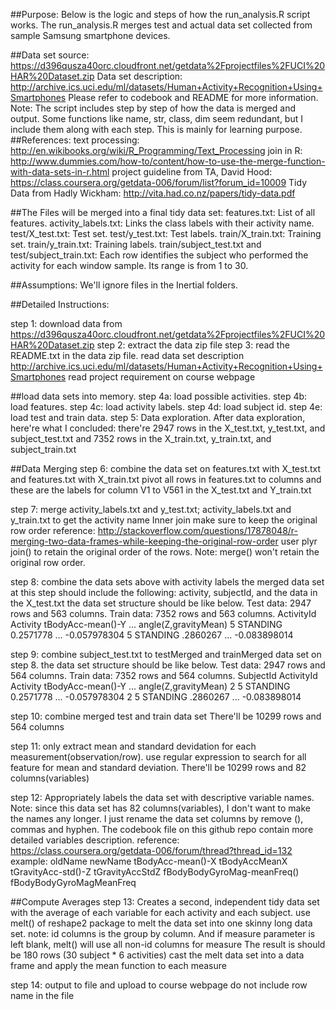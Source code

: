



##Purpose:
Below is the logic and steps of how the run_analysis.R script works. The run_analysis.R merges test and actual data set collected from sample Samsung smartphone devices.

##Data set source:
   https://d396qusza40orc.cloudfront.net/getdata%2Fprojectfiles%2FUCI%20HAR%20Dataset.zip 
Data set description: http://archive.ics.uci.edu/ml/datasets/Human+Activity+Recognition+Using+Smartphones
Please refer to codebook and README for more information.
Note: The script includes step by step of how the data is merged and output.
      Some functions like name, str, class, dim seem redundant, but I include them
        along with each step. This is mainly for learning purpose.
##References:
text processing: http://en.wikibooks.org/wiki/R_Programming/Text_Processing
join in R: http://www.dummies.com/how-to/content/how-to-use-the-merge-function-with-data-sets-in-r.html
project guideline from TA, David Hood: https://class.coursera.org/getdata-006/forum/list?forum_id=10009
Tidy Data from Hadly Wickham: http://vita.had.co.nz/papers/tidy-data.pdf

##The Files will be merged into a final tidy data set:
 features.txt:      List of all features.
 activity_labels.txt: Links the class labels with their activity name.
 test/X_test.txt:   Test set.
 test/y_test.txt:   Test labels.
 train/X_train.txt: Training set.
 train/y_train.txt: Training labels.
 train/subject_test.txt and test/subject_train.txt: Each row identifies the subject who performed the activity for each window sample. Its range is from 1 to 30. 

##Assumptions: 
  We'll ignore files in the Inertial folders.

##Detailed Instructions:

step 1: download data from https://d396qusza40orc.cloudfront.net/getdata%2Fprojectfiles%2FUCI%20HAR%20Dataset.zip 
step 2: extract the data zip file
step 3: read the README.txt in the data zip file.
        read data set description http://archive.ics.uci.edu/ml/datasets/Human+Activity+Recognition+Using+Smartphones
        read project requirement on course webpage

##load data sets into memory. 
step 4a: load possible activities.
step 4b: load features.
step 4c: load activity labels.
step 4d: load  subject id.
step 4e: load test and train data.
step 5: Data exploration.
After data exploration, here're what I concluded:
 there're 2947 rows in the X_test.txt, y_test.txt, and subject_test.txt
 and 7352 rows in the X_train.txt, y_train.txt, and subject_train.txt


##Data Merging 
step 6: combine the data set on features.txt with X_test.txt
       and features.txt with X_train.txt
 pivot all rows in features.txt to columns and these are the labels for
 column V1 to V561 in the X_test.txt and Y_train.txt

step 7:
merge activity_labels.txt and y_test.txt; activity_labels.txt and y_train.txt to get the activity name
Inner join
make sure to keep the original row order
 reference: http://stackoverflow.com/questions/17878048/r-merging-two-data-frames-while-keeping-the-original-row-order
 user plyr join() to retain the original order of the rows.
 Note: merge() won't retain the original row order.

step 8: combine the data sets above with activity labels
the merged data set at this step should include the following:
  activity, subjectId, and the data in the X_test.txt
 the data set structure should be like below.
 Test data:  2947 rows and 563 columns.
 Train data: 7352 rows and 563 columns.
 ActivityId  Activity tBodyAcc-mean()-Y  ...  angle(Z,gravityMean)
     5      STANDING    0.2571778        ...    -0.057978304
     5      STANDING     .2860267        ...    -0.083898014

step 9: combine subject_test.txt to testMerged and trainMerged data set on step 8.
 the data set structure should be like below.
 Test data:  2947 rows and 564 columns.
 Train data: 7352 rows and 564 columns.
 SubjectId ActivityId  Activity  tBodyAcc-mean()-Y  ...  angle(Z,gravityMean)
     2       5         STANDING    0.2571778        ...    -0.057978304
     2       5         STANDING     .2860267        ...    -0.083898014

step 10: combine merged test and train data set
 There'll be 10299 rows and 564 columns

step 11: only extract mean and standard devidation for each measurement(observation/row).
use regular expression to search for all feature for mean and standard deviation.
 There'll be 10299 rows and 82 columns(variables)

step 12: Appropriately labels the data set with descriptive variable names.
Note: since this data set has 82 columns(variables), I don't want to make the names any longer.
 I just rename the data set columns by remove (), commas and hyphen. 
 The codebook file on this github repo contain more detailed variables description.
reference: https://class.coursera.org/getdata-006/forum/thread?thread_id=132
example: 
         oldName                     newName
   tBodyAcc-mean()-X             tBodyAccMeanX
   tGravityAcc-std()-Z           tGravityAccStdZ
   fBodyBodyGyroMag-meanFreq()   fBodyBodyGyroMagMeanFreq

##Compute Averages 
step 13: Creates a second, independent tidy data set with the average 
of each variable for each activity and each subject.
use melt() of reshape2 package to melt the data set into one skinny long data set.
note: id columns is the group by column.
 And if measure parameter is left blank, melt() will use all non-id columns for measure
The result is should be 180 rows (30 subject * 6 activities)
cast the melt data set into a data frame and apply the mean function to each measure 

step 14: output to file and upload to course webpage
do not include row name in the file
